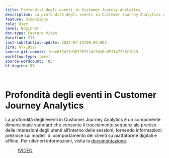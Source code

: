 ```yaml
---
title: Profondità degli eventi in Customer Journey Analytics
description: La profondità degli eventi in Customer Journey Analytics è un componente dimensionale standard che consente il tracciamento sequenziale preciso delle interazioni degli utenti all’interno delle sessioni, fornendo informazioni preziose sui modelli di comportamento dei clienti su piattaforme digitali e offline.
feature: Dimensions
role: User
level: Beginner
doc-type: Feature Video
duration: 211
last-substantial-update: 2025-07-15T00:00:00Z
jira: KT-18527
source-git-commit: fdae616d17d36795511dc5b30cd7ff47228ffb29
workflow-type: tm+mt
source-wordcount: '85'
ht-degree: 0%

---
```



# Profondità degli eventi in Customer Journey Analytics

La profondità degli eventi in Customer Journey Analytics è un componente dimensionale standard che consente il tracciamento sequenziale preciso delle interazioni degli utenti all’interno delle sessioni, fornendo informazioni preziose sui modelli di comportamento dei clienti su piattaforme digitali e offline. Per ulteriori informazioni, visita la [documentazione](https://experienceleague.adobe.com/en/docs/analytics-platform/using/cja-dataviews/component-reference#standard-dimensions).

>[!VIDEO](https://video.tv.adobe.com/v/3464851/?learn=on&enablevpops)
